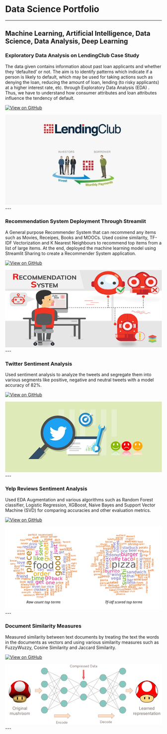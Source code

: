 # Data Science Portfolio
---
## Machine Learning, Artificial Intelligence, Data Science, Data Analysis, Deep Learning

### Exploratory Data Analysis on LendingClub Case Study

The data given contains information about past loan applicants and whether they ‘defaulted’ or not.
The aim is to identify patterns which indicate if a person is likely to default, which may be used for taking actions such as denying the loan, reducing the amount of loan, lending (to risky applicants) at a higher interest rate, etc. through Exploratory Data Analysis (EDA) . Thus, we have to understand how consumer attributes and loan attributes influence the tendency of default.

[![View on GitHub](https://img.shields.io/badge/GitHub-View_on_GitHub-blue?logo=GitHub)](https://github.com/Aarushi17Gupta/LendingClubCaseStudy)

<center><img src="assets/img/lending club.jpg"/></center>
---

### Recommendation System Deployment Through Streamlit

A General purpose Recommender System that can recommend any items such as Movies, Receipes, Books and MOOCs. Used cosine similarity, TF-IDF Vectorization and K Nearest Neighbours to recommend top items from a list of large items. At the end, deployed the machine learning model using Streamlit Sharing to create a Recommender System application.

[![View on GitHub](https://img.shields.io/badge/GitHub-View_on_GitHub-blue?logo=GitHub)](https://github.com/Aarushi17Gupta/Recommender-System-deployment-using-Streamlit)

<center><img src="assets/img/recommendation.png"/></center>
---

### Twitter Sentiment Analysis

Used sentiment analysis to analyze the tweets and segregate them into various segments like positive, negative and neutral tweets with a model accuracy of 82%.

[![View on GitHub](https://img.shields.io/badge/GitHub-View_on_GitHub-blue?logo=GitHub)](https://github.com/Aarushi17Gupta/Twitter_Sentiment_Analysis)

<center><img src="assets/img/twitter.jpeg"/></center>
---

### Yelp Reviews Sentiment Analysis

Used EDA Augmentation and various algorithms such as Random Forest classifier, Logistic Regression, XGBoost, Naive Bayes and Support Vector Machine (SVD) for comparing accuracies and other evaluation metrics.

[![View on GitHub](https://img.shields.io/badge/GitHub-View_on_GitHub-blue?logo=GitHub)](https://github.com/Aarushi17Gupta/Yelp_Reviews_Sentiment_Analysis)

<center><img src="assets/img/yelp.png"/></center>
---

### Document Similarity Measures

Measured similarity between text documents by treating the text the words in the documents as vectors and using various similarity measures such as FuzzyWuzzy, Cosine Similarity and Jaccard Similarity.

[![View on GitHub](https://img.shields.io/badge/GitHub-View_on_GitHub-blue?logo=GitHub)](https://github.com/Aarushi17Gupta/Document_Similarity_Measures)

<center><img src="assets/img/doc_similarity.png"/></center>
---
